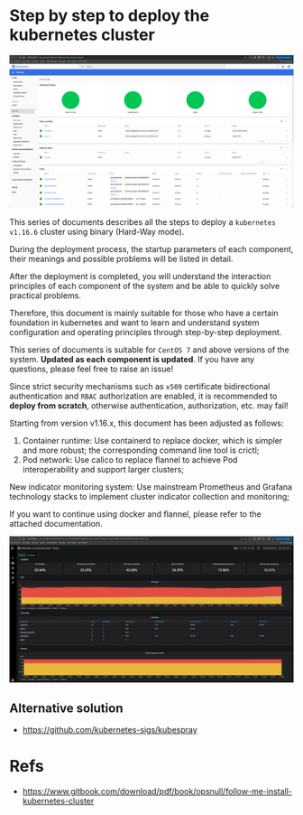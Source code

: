 # Step by step to deploy the kubernetes cluster

![k8s-dashboard.png](images%2Fk8s-dashboard.png)

This series of documents describes all the steps to deploy a `kubernetes v1.16.6` cluster using binary (Hard-Way mode).

During the deployment process, the startup parameters of each component, their meanings and possible problems will be listed in detail.

After the deployment is completed, you will understand the interaction principles of each component of the system and be able to quickly solve practical problems.

Therefore, this document is mainly suitable for those who have a certain foundation in kubernetes and want to learn and understand system configuration and operating principles through step-by-step deployment.

This series of documents is suitable for `CentOS 7` and above versions of the system. **Updated as each component is updated**. If you have any questions, please feel free to raise an issue!

Since strict security mechanisms such as `x509` certificate bidirectional authentication and `RBAC` authorization are enabled, it is recommended to **deploy from scratch**, otherwise authentication, authorization, etc. may fail!

Starting from version v1.16.x, this document has been adjusted as follows:
1. Container runtime: Use containerd to replace docker, which is simpler and more robust; the corresponding command line tool is crictl;
2. Pod network: Use calico to replace flannel to achieve Pod interoperability and support larger clusters;

New indicator monitoring system: Use mainstream Prometheus and Grafana technology stacks to implement cluster indicator collection and monitoring;

If you want to continue using docker and flannel, please refer to the attached documentation.

![grafana_dashboard.png](images%2Fgrafana_dashboard.png)


## Alternative solution
- https://github.com/kubernetes-sigs/kubespray

# Refs
- https://www.gitbook.com/download/pdf/book/opsnull/follow-me-install-kubernetes-cluster
